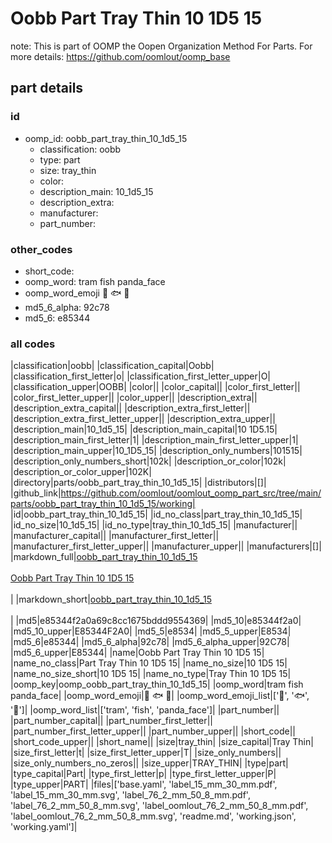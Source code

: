 # Oobb Part Tray Thin 10 1D5 15  

note: This is part of OOMP the Oopen Organization Method For Parts. For more details: https://github.com/oomlout/oomp_base

##  part details





### id
* oomp_id: oobb_part_tray_thin_10_1d5_15
  * classification: oobb
  * type: part
  * size: tray_thin
  * color: 
  * description_main: 10_1d5_15
  * description_extra: 
  * manufacturer: 
  * part_number: 

### other_codes
* short_code: 
* oomp_word: tram fish panda_face
* oomp_word_emoji :tram: :fish: :panda_face:
* md5_6_alpha: 92c78
* md5_6: e85344

### all codes 
|classification|oobb|
|classification_capital|Oobb|
|classification_first_letter|o|
|classification_first_letter_upper|O|
|classification_upper|OOBB|
|color||
|color_capital||
|color_first_letter||
|color_first_letter_upper||
|color_upper||
|description_extra||
|description_extra_capital||
|description_extra_first_letter||
|description_extra_first_letter_upper||
|description_extra_upper||
|description_main|10_1d5_15|
|description_main_capital|10 1D5.15|
|description_main_first_letter|1|
|description_main_first_letter_upper|1|
|description_main_upper|10_1D5_15|
|description_only_numbers|101515|
|description_only_numbers_short|102k|
|description_or_color|102k|
|description_or_color_upper|102K|
|directory|parts/oobb_part_tray_thin_10_1d5_15|
|distributors|[]|
|github_link|https://github.com/oomlout/oomlout_oomp_part_src/tree/main/parts/oobb_part_tray_thin_10_1d5_15/working|
|id|oobb_part_tray_thin_10_1d5_15|
|id_no_class|part_tray_thin_10_1d5_15|
|id_no_size|10_1d5_15|
|id_no_type|tray_thin_10_1d5_15|
|manufacturer||
|manufacturer_capital||
|manufacturer_first_letter||
|manufacturer_first_letter_upper||
|manufacturer_upper||
|manufacturers|[]|
|markdown_full|[oobb_part_tray_thin_10_1d5_15](https://github.com/oomlout/oomlout_oomp_part_src/tree/main/parts/oobb_part_tray_thin_10_1d5_15/working)<br>[](https://github.com/oomlout/oomlout_oomp_part_src/tree/main/parts/oobb_part_tray_thin_10_1d5_15/working)<br>[Oobb Part Tray Thin 10 1D5 15](https://github.com/oomlout/oomlout_oomp_part_src/tree/main/parts/oobb_part_tray_thin_10_1d5_15/working)<br><br>|
|markdown_short|[oobb_part_tray_thin_10_1d5_15](https://github.com/oomlout/oomlout_oomp_part_src/tree/main/parts/oobb_part_tray_thin_10_1d5_15/working)<br><br>|
|md5|e85344f2a0a69c8cc1675bddd9554369|
|md5_10|e85344f2a0|
|md5_10_upper|E85344F2A0|
|md5_5|e8534|
|md5_5_upper|E8534|
|md5_6|e85344|
|md5_6_alpha|92c78|
|md5_6_alpha_upper|92C78|
|md5_6_upper|E85344|
|name|Oobb Part Tray Thin 10 1D5 15|
|name_no_class|Part Tray Thin 10 1D5 15|
|name_no_size|10 1D5 15|
|name_no_size_short|10 1D5 15|
|name_no_type|Tray Thin 10 1D5 15|
|oomp_key|oomp_oobb_part_tray_thin_10_1d5_15|
|oomp_word|tram fish panda_face|
|oomp_word_emoji|:tram: :fish: :panda_face:|
|oomp_word_emoji_list|[':tram:', ':fish:', ':panda_face:']|
|oomp_word_list|['tram', 'fish', 'panda_face']|
|part_number||
|part_number_capital||
|part_number_first_letter||
|part_number_first_letter_upper||
|part_number_upper||
|short_code||
|short_code_upper||
|short_name||
|size|tray_thin|
|size_capital|Tray Thin|
|size_first_letter|t|
|size_first_letter_upper|T|
|size_only_numbers||
|size_only_numbers_no_zeros||
|size_upper|TRAY_THIN|
|type|part|
|type_capital|Part|
|type_first_letter|p|
|type_first_letter_upper|P|
|type_upper|PART|
|files|['base.yaml', 'label_15_mm_30_mm.pdf', 'label_15_mm_30_mm.svg', 'label_76_2_mm_50_8_mm.pdf', 'label_76_2_mm_50_8_mm.svg', 'label_oomlout_76_2_mm_50_8_mm.pdf', 'label_oomlout_76_2_mm_50_8_mm.svg', 'readme.md', 'working.json', 'working.yaml']|
